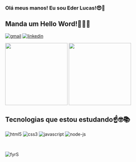 ### Olá meus manos! Eu sou Eder Lucas!😎👋

## Manda um Hello Word!🙋‍♂️📨

[![gmail](https://img.shields.io/badge/Gmail-D14836?style=for-the-badge&logo=gmail&logoColor=white)](mailto:ederlucas202020@gmail.com)
[![linkedin](https://img.shields.io/badge/LinkedIn-0077B5?style=for-the-badge&logo=linkedin&logoColor=white)](https://www.linkedin.com/in/eder-lucas-1528162a2/)

<div>
    <img height="200em" src="https://github-readme-stats.vercel.app/api?username=Eder-Lucas&show_icons=true&theme=dark"/>
    <img height="200em" src="https://github-readme-stats.vercel.app/api/top-langs/?username=Eder-Lucas&layout=compact&theme=dark"/>
</div>

## Tecnologias que estou estudando☝️🤓📚

<div style="display: inline_block">
    <img alt="html5" src="https://img.shields.io/badge/HTML5-E34F26?style=for-the-badge&logo=html5&logoColor=white"/>
    <img alt="css3" src="https://img.shields.io/badge/CSS3-1572B6?style=for-the-badge&logo=css3&logoColor=white"/>
    <img alt="javascript" src="https://img.shields.io/badge/JavaScript-F7DF1E?style=for-the-badge&logo=javascript&logoColor=black"/>
    <img alt="node-js" src="https://img.shields.io/badge/node.js-6DA55F?style=for-the-badge&logo=node.js&logoColor=white"/>
</div><br><br>

![fyrS](https://github.com/Eder-Lucas/Eder-Lucas/assets/157969653/0c8e9e38-7f01-4465-9eb6-807b4ec958a8)
